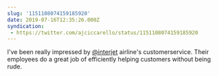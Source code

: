 ```yaml
---
slug: '1151108074159185920'
date: 2019-07-16T12:35:26.000Z
syndication:
 - https://twitter.com/ajciccarello/status/1151108074159185920
---
```


I've been really impressed by [@interjet](https://twitter.com/interjet) airline's customerservice. Their employees do a great job of efficiently helping customers without being rude.
